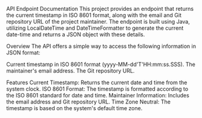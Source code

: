 API Endpoint Documentation
This project provides an endpoint that returns the current timestamp in ISO 8601 format, along with the email and Git repository URL of the project maintainer. The endpoint is built using Java, utilizing LocalDateTime and DateTimeFormatter to generate the current date-time and returns a JSON object with these details.

Overview
The API offers a simple way to access the following information in JSON format:

Current timestamp in ISO 8601 format (yyyy-MM-dd'T'HH:mm:ss.SSS).
The maintainer's email address.
The Git repository URL.

Features
Current Timestamp: Returns the current date and time from the system clock.
ISO 8601 Format: The timestamp is formatted according to the ISO 8601 standard for date and time.
Maintainer Information: Includes the email address and Git repository URL.
Time Zone Neutral: The timestamp is based on the system's default time zone.

